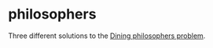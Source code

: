 # philosophers
Three different solutions to the [Dining philosophers problem](https://en.wikipedia.org/wiki/Dining_philosophers_problem).
